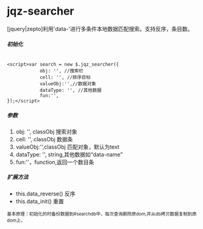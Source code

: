 # jqz-searcher

[jquery|zepto]利用'data-'进行多条件本地数据匹配搜索。支持反序，条目数。

<h5>初始化</h5>
<code>
&lt;script&gt;var search = new $.jqz_searcher({
			obj: '', //搜索栏
			cell: '', //排序目标			
			valueObj:'',//数据对象
			dataType: '', //其他数据
			fun:'',
});&lt;/script&gt;
</code>
<h5>参数</h5>
<ol>
	<li>obj: '', classObj 搜索对象
	<li>cell: '', classObj 数据条
	<li>valueObj:'',classObj 匹配对象，默认为text
	<li>dataType: '', string,其他数据如“data-name”
	<li>fun:''，function,返回一个数目条
</ol>
<h5>扩展方法</h5>
<ul>
	<li>this.data_reverse() 反序
	<li>this.data_init() 重置
</ul>

<small>
	基本原理：初始化的时备份数据到#searchdb中，每次查询删除原dom,并从db拷贝数据复制到原dom上，
</small>